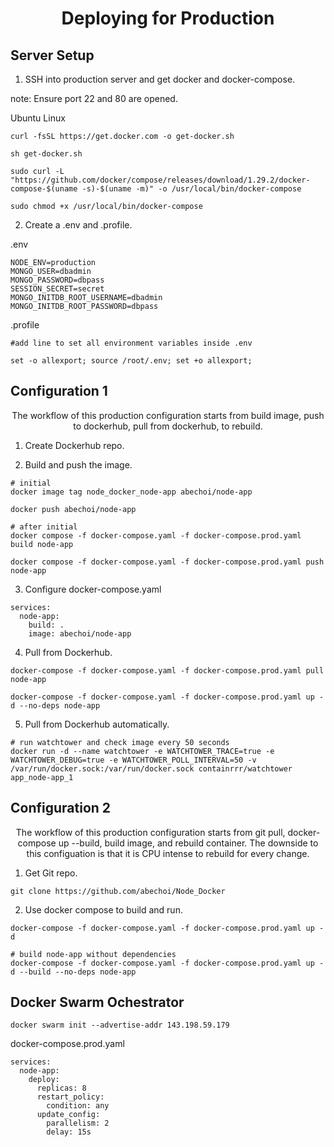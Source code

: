 <h1 align="center">
Deploying for Production
</h1>

## Server Setup

1. SSH into production server and get docker and docker-compose.

note: Ensure port 22 and 80 are opened.

Ubuntu Linux

```
curl -fsSL https://get.docker.com -o get-docker.sh

sh get-docker.sh

sudo curl -L "https://github.com/docker/compose/releases/download/1.29.2/docker-compose-$(uname -s)-$(uname -m)" -o /usr/local/bin/docker-compose

sudo chmod +x /usr/local/bin/docker-compose
```

2. Create a .env and .profile.

.env

```
NODE_ENV=production
MONGO_USER=dbadmin
MONGO_PASSWORD=dbpass
SESSION_SECRET=secret
MONGO_INITDB_ROOT_USERNAME=dbadmin
MONGO_INITDB_ROOT_PASSWORD=dbpass
```

.profile

```
#add line to set all environment variables inside .env

set -o allexport; source /root/.env; set +o allexport;
```

## Configuration 1

<p align="center">
The workflow of this production configuration starts from build image, push to dockerhub, pull from dockerhub, to rebuild.
</p>

1. Create Dockerhub repo.

2. Build and push the image.

```
# initial
docker image tag node_docker_node-app abechoi/node-app

docker push abechoi/node-app
```

```
# after initial
docker compose -f docker-compose.yaml -f docker-compose.prod.yaml build node-app

docker compose -f docker-compose.yaml -f docker-compose.prod.yaml push node-app
```

3. Configure docker-compose.yaml

```
services:
  node-app:
    build: .
    image: abechoi/node-app
```

4. Pull from Dockerhub.

```
docker-compose -f docker-compose.yaml -f docker-compose.prod.yaml pull node-app

docker-compose -f docker-compose.yaml -f docker-compose.prod.yaml up -d --no-deps node-app
```

5. Pull from Dockerhub automatically.

```
# run watchtower and check image every 50 seconds
docker run -d --name watchtower -e WATCHTOWER_TRACE=true -e WATCHTOWER_DEBUG=true -e WATCHTOWER_POLL_INTERVAL=50 -v /var/run/docker.sock:/var/run/docker.sock containrrr/watchtower app_node-app_1

```

## Configuration 2

<p align="center">
The workflow of this production configuration starts from git pull, docker-compose up --build, build image, and rebuild container. The downside to this configuation is that it is CPU intense to rebuild for every change.
</p>

1. Get Git repo.

```
git clone https://github.com/abechoi/Node_Docker
```

2. Use docker compose to build and run.

```
docker-compose -f docker-compose.yaml -f docker-compose.prod.yaml up -d
```

```
# build node-app without dependencies
docker-compose -f docker-compose.yaml -f docker-compose.prod.yaml up -d --build --no-deps node-app
```

## Docker Swarm Ochestrator

```
docker swarm init --advertise-addr 143.198.59.179
```

docker-compose.prod.yaml

```
services:
  node-app:
    deploy:
      replicas: 8
      restart_policy:
        condition: any
      update_config:
        parallelism: 2
        delay: 15s
```
